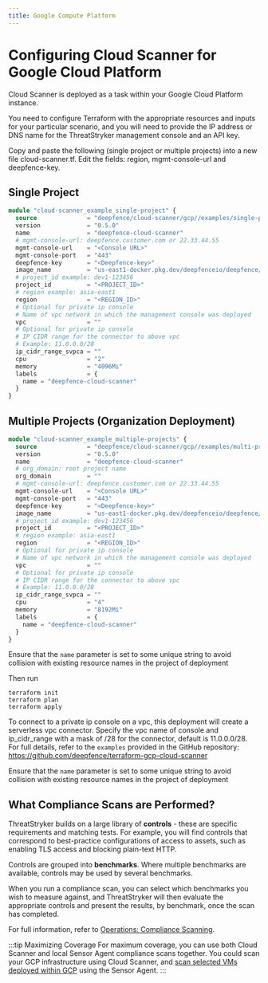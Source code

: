 ```yaml
---
title: Google Compute Platform
---
```


# Configuring Cloud Scanner for Google Cloud Platform

Cloud Scanner is deployed as a task within your Google Cloud Platform instance.

You need to configure Terraform with the appropriate resources and inputs for your particular scenario, and you will need to provide the IP address or DNS name for the ThreatStryker management console and an API key.

Copy and paste the following (single project or multiple projects) into a new file cloud-scanner.tf. Edit the fields: region, mgmt-console-url and deepfence-key.

## Single Project

```terraform
module "cloud-scanner_example_single-project" {
  source              = "deepfence/cloud-scanner/gcp//examples/single-project"
  version             = "0.5.0"
  name                = "deepfence-cloud-scanner"
  # mgmt-console-url: deepfence.customer.com or 22.33.44.55
  mgmt-console-url    = "<Console URL>"
  mgmt-console-port   = "443"
  deepfence-key       = "<Deepfence-key>"
  image_name          = "us-east1-docker.pkg.dev/deepfenceio/deepfence/cloud-scanner:2.2.1"
  # project_id example: dev1-123456
  project_id          = "<PROJECT_ID>"
  # region example: asia-east1
  region              = "<REGION_ID>"
  # Optional for private ip console
  # Name of vpc network in which the management console was deployed
  vpc                 = ""
  # Optional for private ip console
  # IP CIDR range for the connector to above vpc
  # Example: 11.0.0.0/28
  ip_cidr_range_svpca = ""
  cpu                 = "2"
  memory              = "4096Mi"
  labels              = {
    name = "deepfence-cloud-scanner"
  }
}
```

## Multiple Projects (Organization Deployment)

```terraform
module "cloud-scanner_example_multiple-projects" {
  source              = "deepfence/cloud-scanner/gcp//examples/multi-project"
  version             = "0.5.0"
  name                = "deepfence-cloud-scanner"
  # org_domain: root project name
  org_domain          = ""
  # mgmt-console-url: deepfence.customer.com or 22.33.44.55
  mgmt-console-url    = "<Console URL>"
  mgmt-console-port   = "443"
  deepfence-key       = "<Deepfence-key>"
  image_name          = "us-east1-docker.pkg.dev/deepfenceio/deepfence/cloud-scanner:2.2.1"
  # project_id example: dev1-123456
  project_id          = "<PROJECT_ID>"
  # region example: asia-east1
  region              = "<REGION_ID>"
  # Optional for private ip console
  # Name of vpc network in which the management console was deployed
  vpc                 = ""
  # Optional for private ip console
  # IP CIDR range for the connector to above vpc
  # Example: 11.0.0.0/28
  ip_cidr_range_svpca = ""
  cpu                 = "4"
  memory              = "8192Mi"
  labels              = {
    name = "deepfence-cloud-scanner"
  }
}
```

Ensure that the `name` parameter is set to some unique string to avoid collision with existing resource names in the project of deployment

Then run
```shell
terraform init
terraform plan
terraform apply
```

To connect to a private ip console on a vpc, this deployment will create a serverless vpc connector. Specify the vpc name of console and ip_cidr_range with a mask of /28 for the connector, default is 11.0.0.0/28.
For full details, refer to the `examples` provided in the GitHub repository: https://github.com/deepfence/terraform-gcp-cloud-scanner

Ensure that the `name` parameter is set to some unique string to avoid collision with existing resource names in the project of deployment

## What Compliance Scans are Performed?

ThreatStryker builds on a large library of **controls** - these are specific requirements and matching tests.  For example, you will find controls that correspond to best-practice configurations of access to assets, such as enabling TLS access and blocking plain-text HTTP.

Controls are grouped into **benchmarks**. Where multiple benchmarks are available, controls may be used by several benchmarks.

When you run a compliance scan, you can select which benchmarks you wish to measure against, and ThreatStryker will then evaluate the appropriate controls and present the results, by benchmark, once the scan has completed.

For full information, refer to [Operations: Compliance Scanning](/docs/operations/compliance).

:::tip Maximizing Coverage
For maximum coverage, you can use both Cloud Scanner and local Sensor Agent compliance scans together. You could scan your GCP infrastructure using Cloud Scanner, and [scan selected VMs deployed within GCP](other) using the Sensor Agent.
:::